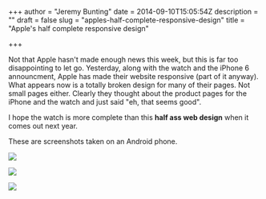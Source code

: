 +++
author = "Jeremy Bunting"
date = 2014-09-10T15:05:54Z
description = ""
draft = false
slug = "apples-half-complete-responsive-design"
title = "Apple's half complete responsive design"

+++

Not that Apple hasn't made enough news this week, but this is far too disappointing to let go. Yesterday, along with the watch and the iPhone 6 announcment, Apple has made their website responsive (part of it anyway). What appears now is a totally broken design for many of their pages. Not small pages either. Clearly they thought about the product pages for the iPhone and the watch and just said "eh, that seems good".

I hope the watch is more complete than this **half ass web design** when it comes out next year.

These are screenshots taken on an Android phone.

![](/img/2014/Sep/Screenshot_2014-09-10-08-15-26-1.png)


![](/img/2014/Sep/Screenshot_2014-09-09-21-29-54-1.png)

![](/img/2014/Sep/Screenshot_2014-09-09-21-47-42-1.png)

